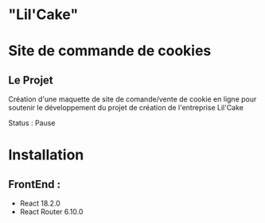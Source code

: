 # "Lil'Cake"
# Site de commande de cookies

## Le Projet
Création d'une maquette de site de comande/vente de cookie en ligne pour soutenir le développement du projet de création de l'entreprise Lil'Cake

Status : Pause

# Installation

## FrontEnd :
- React 18.2.0
- React Router 6.10.0
